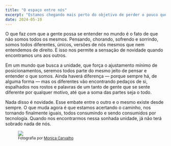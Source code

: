 ```yaml
---
title: "O espaço entre nós"
excerpt: "Estamos chegando mais perto do objetivo de perder o pouco que ainda temos de nós mesmos"
date: 2024-05-19
---
```


O que faz com que a gente possa se entender no mundo é o fato de que não somos todos os mesmos. Pensando, chorando, sofrendo e sorrindo, somos todos diferentes, únicos, versões de nós mesmos que nem entendemos de direito. E isso nos permite a sensação de novidade quando encontramos uns aos outros.

Em um mundo que busca a unidade, que força o ajustamento mínimo de posicionamentos, seremos todos parte do mesmo jeito de pensar e entender o que somos. Ainda haverá diferença — porque sempre há, de alguma forma — mas os diferentes vão encontrando pedaços de si, espalhados nos rostos e palavras de um tanto de gente que se sente diferente por qualquer motivo, até que a soma das partes seja o todo.

Nada disso é novidade. Esse embate entre o outro e o mesmo existe desde sempre. O que muda agora é que estamos acertando o caminho, nos tornando finalmente iguais, todos consumindo e sendo consumidos por tecnologia. Quando nos encontrarmos nessa sonhada unidade, já não terá sobrado nada de nós.

<figure>
  <img src="/assets/images/monica-carvalho.jpg">
  <figcaption><small>Fotografia por <a href="https://monicamofart.com/">Monica Carvalho</a></small></figcaption>
</figure>
